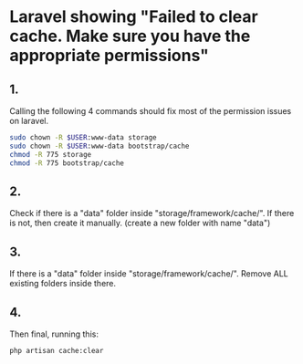 # Laravel showing "Failed to clear cache. Make sure you have the appropriate permissions"
## 1.
Calling the following 4 commands should fix most of the permission issues on laravel.
````sh
sudo chown -R $USER:www-data storage
sudo chown -R $USER:www-data bootstrap/cache
chmod -R 775 storage
chmod -R 775 bootstrap/cache
````
## 2.
Check if there is a "data" folder inside "storage/framework/cache/". If there is not, then create it manually. (create a new folder with name "data")

## 3.
If there is a "data" folder inside "storage/framework/cache/". Remove ALL existing folders inside there.

## 4.
Then final, running this:
````sh
php artisan cache:clear
````
